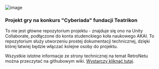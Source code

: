 ![image](https://user-images.githubusercontent.com/47242341/160207818-b81b3d34-8b79-49e3-97f1-a052c19584df.png)

### Projekt gry na konkurs "Cyberiada" fundacji Teatrikon

To nie jest główne repozytorium projektu - znajduje się ono na Unity Collaborate, podłączone do konta studenckiego koła naukowego AKAI. To repozytorium służy
utworzeniu prostej dokumentacji technicznej, dzięki której łatwiej będzie włączać kolejne osoby do projektu.

Wszystkie istotne informacje ze strony technicznej na temat RetroNetu można przeczytać na githubowym wiki. [Wystarczy kliknąć tutaj](https://github.com/cm-l/RetroNet/wiki/1.-Wst%C4%99p/).
